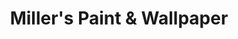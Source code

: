 ---
title: "Miller's Paint & Wallpaper"
url: /bethlehem/millers-paint-and-wallpaper/
shop: paint
---